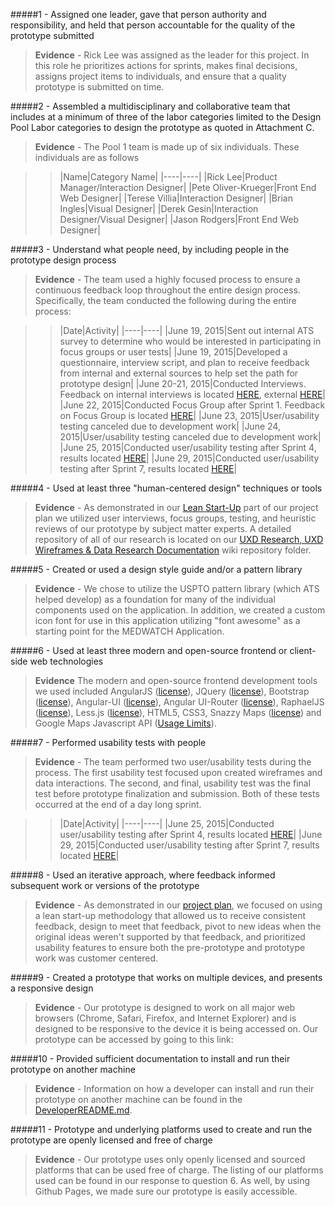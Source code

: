 #####1 - Assigned one leader, gave that person authority and responsibility, and held that person accountable for the quality of the prototype submitted
> **Evidence** - Rick Lee was assigned as the leader for this project.  In this role he prioritizes actions for sprints, makes final decisions, assigns project items to individuals, and ensure that a quality prototype is submitted on time.

#####2 - Assembled a multidisciplinary and collaborative team that includes at a minimum of three of the labor categories limited to the Design Pool Labor categories to design the prototype as quoted in Attachment C.
> **Evidence** -  The Pool 1 team is made up of six individuals.  These individuals are as follows

>>|Name|Category Name|
|----|----|
|Rick Lee|Product Manager/Interaction Designer|
|Pete Oliver-Krueger|Front End Web Designer|
|Terese Villia|Interaction Designer|
|Brian Ingles|Visual Designer|
|Derek Gesin|Interaction Designer/Visual Designer|
|Jason Rodgers|Front End Web Designer|

#####3 - Understand what people need, by including people in the prototype design process
> **Evidence** - The team used a highly focused process to ensure a continuous feedback loop throughout the entire design process.  Specifically, the team conducted the following during the entire process:

>>|Date|Activity|
|----|----|
|June 19, 2015|Sent out internal ATS survey to determine who would be interested in participating in focus groups or user tests|
|June 19, 2015|Developed a questionnaire, interview script, and plan to receive feedback from internal and external sources to help set the path for prototype design|
|June 20-21, 2015|Conducted Interviews.  Feedback on internal interviews is located [HERE](https://github.com/atsid/18f-RFQ993471-POOL1/blob/master/wiki/wiki3UXDresearch.md#initial-internal-ats-user-interview-documentation), external [HERE](https://github.com/atsid/18f-RFQ993471-POOL1/blob/master/wiki/wiki3UXDresearch.md#initial-external-ats-user-interview-documentation)|
|June 22, 2015|Conducted Focus Group after Sprint 1.  Feedback on Focus Group is located [HERE](https://github.com/atsid/18f-RFQ993471-POOL1/blob/master/wiki/wiki3UXDresearch.md#june-22-2015-focus-group)|
|June 23, 2015|User/usability testing canceled due to development work|
|June 24, 2015|User/usability testing canceled due to development work|
|June 25, 2015|Conducted user/usability testing after Sprint 4, results located [HERE](https://github.com/atsid/18f-RFQ993471-POOL1/blob/master/wiki/wiki3UXDresearch.md#june-25-2015-user-tests)|
|June 29, 2015|Conducted user/usability testing after Sprint 7, results located [HERE](https://github.com/atsid/18f-RFQ993471-POOL1/blob/master/wiki/wiki3UXDresearch.md#june-29-2015-final-user-test)|

#####4 - Used at least three "human-centered design" techniques or tools
> **Evidence** - As demonstrated in our [Lean Start-Up](https://github.com/atsid/18f-RFQ993471-POOL1/blob/master/wiki/wiki2projectplan.md#lean-start-up-project-aspects) part of our project plan we utilized user interviews, focus groups, testing, and heuristic reviews of our prototype by subject matter experts.  A detailed repository of all of our research is located on our [UXD Research, UXD Wireframes & Data Research Documentation](https://github.com/atsid/18f-RFQ993471-POOL1/blob/master/wiki/wiki3UXDresearch.md) wiki repository folder.

#####5 - Created or used a design style guide and/or a pattern library
> **Evidence** - We chose to utilize the USPTO pattern library (which ATS helped develop) as a foundation for many of the individual components used on the application.  In addition, we created a custom icon font for use in this application utilizing "font awesome" as a starting point for the MEDWATCH Application.

#####6 - Used at least three modern and open-source frontend or client-side web technologies
> **Evidence** The modern and open-source frontend development tools we used included AngularJS ([license](https://github.com/angular/angular.js/blob/master/LICENSE)), JQuery ([license](https://jquery.org/license/)), Bootstrap ([license](http://getbootstrap.com/getting-started/#license-faqs)), Angular-UI ([license](https://github.com/angular-ui/bootstrap/blob/master/LICENSE)), Angular UI-Router ([license](https://github.com/angular-ui/ui-router/blob/master/LICENSE)), RaphaelJS ([license](http://raphaeljs.com/license.html)), Less.js ([license](https://github.com/less/less.js/blob/master/LICENSE)), HTML5, CSS3, Snazzy Maps ([license](https://snazzymaps.com/about)) and Google Maps Javascript API ([Usage Limits](https://developers.google.com/maps/documentation/javascript/usage)).

#####7 - Performed usability tests with people
> **Evidence** - The team performed two user/usability tests during the process.  The first usability test focused upon created wireframes and data interactions.  The second, and final, usability test was the final test before prototype finalization and submission.  Both of these tests occurred at the end of a day long sprint.  

>>|Date|Activity|
|----|----|
|June 25, 2015|Conducted user/usability testing after Sprint 4, results located [HERE](https://github.com/atsid/18f-RFQ993471-POOL1/blob/master/wiki/wiki3UXDresearch.md#june-25-2015-user-tests)|
|June 29, 2015|Conducted user/usability testing after Sprint 7, results located [HERE](https://github.com/atsid/18f-RFQ993471-POOL1/blob/master/wiki/wiki3UXDresearch.md#june-29-2015-final-user-test)|

#####8 - Used an iterative approach, where feedback informed subsequent work or versions of the prototype
> **Evidence** - As demonstrated in our [project plan](https://github.com/atsid/18f-RFQ993471-POOL1/blob/master/wiki/wiki2projectplan.md), we focused on using a lean start-up methodology that allowed us to receive consistent feedback, design to meet that feedback, pivot to new ideas when the original ideas weren't supported by that feedback, and prioritized usability features to ensure both the pre-prototype and prototype work was customer centered.

#####9 - Created a prototype that works on multiple devices, and presents a responsive design
> **Evidence** - Our prototype is designed to work on all major web browsers (Chrome, Safari, Firefox, and Internet Explorer) and is designed to be responsive to the device it is being accessed on.  Our prototype can be accessed by going to this link:

#####10 - Provided sufficient documentation to install and run their prototype on another machine 
> **Evidence** - Information on how a developer can install and run their prototype on another machine can be found in the [DeveloperREADME.md](https://github.com/atsid/18f-RFQ993471-POOL1/blob/master/DeveloperREADME.md).

#####11 - Prototype and underlying platforms used to create and run the prototype are openly licensed and free of charge 
> **Evidence** - Our prototype uses only openly licensed and sourced platforms that can be used free of charge.  The listing of our platforms used can be found in our response to question 6.  As well, by using Github Pages, we made sure our prototype is easily accessible.

